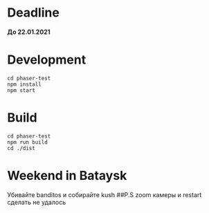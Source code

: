 # Deadline
**До 22.01.2021**
# Development

```
cd phaser-test
npm install
npm start
```

# Build

```
cd phaser-test
npm run build
cd ./dist
```
# Weekend in Bataysk
Убивайте banditos и собирайте kush
##P.S zoom камеры и restart сделать не удалось
